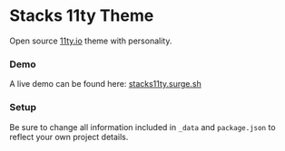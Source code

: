 # Stacks 11ty Theme

Open source <a href="https://www.11ty.io/">11ty.io</a> theme with personality.

### Demo

A live demo can be found here: <a href="http://stacks11ty.surge.sh/">stacks11ty.surge.sh</a>

### Setup

Be sure to change all information included in `_data` and `package.json` to reflect your own project details.
